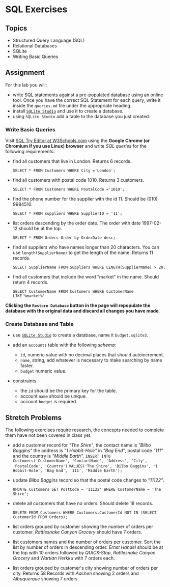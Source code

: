 # SQL Exercises

## Topics

- Structured Query Language (SQL)
- Relational Databases
- SQLite
- Writing Basic Queries

## Assignment

For this lab you will:

- write SQL statements against a pre-populated database using an online tool. Once you have the correct SQL Statement for each query, write it inside the `queries.md` file under the appropriate heading.
- install [`SQLite Studio`](https://sqlitestudio.pl/index.rvt) and use it to create a database.
- using `SQLite Studio` add a table to the database you just created.

### Write Basic Queries

Visit [SQL Try Editor at W3Schools.com](https://www.w3schools.com/Sql/tryit.asp?filename=trysql_select_top) using the **Google Chrome (or Chromium if you use Linux) browser** and write _SQL queries_ for the following requirements:

- find all customers that live in London. Returns 6 records.
   
    `SELECT * FROM Customers WHERE City ='London';`


- find all customers with postal code 1010. Returns 3 customers.

    `SELECT * FROM Customers WHERE PostalCode ='1010';`

- find the phone number for the supplier with the id 11. Should be (010) 9984510.

    `SELECT * FROM suppliers WHERE SupplierID = '11';`

- list orders descending by the order date. The order with date 1997-02-12 should be at the top.

    `SELECT * FROM Orders Order by OrderDate desc;`

- find all suppliers who have names longer than 20 characters. You can use `length(SupplierName)` to get the length of the name. Returns 11 records.

    `SELECT SupplierName FROM Suppliers WHERE LENGTH(SupplierName) > 20;`    

- find all customers that include the word "market" in the name. Should return 4 records.

    `SELECT CustomerName FROM Customers WHERE CustomerName LIKE'%market%'`

**Clicking the `Restore Database` button in the page will repopulate the database with the original data and discard all changes you have made**.

### Create Database and Table

- use [`SQLite Studio`](https://sqlitestudio.pl/index.rvt) to create a database, name it `budget.sqlite3`.
- add an `accounts` table with the following _schema_:

  - `id`, numeric value with no decimal places that should autoincrement.
  - `name`, string, add whatever is necessary to make searching by name faster.
  - `budget` numeric value.

- constraints
  - the `id` should be the primary key for the table.
  - account `name` should be unique.
  - account `budget` is required.

## Stretch Problems

The following exercises require research, the concepts needed to complete them have not been covered in class yet.

- add a customer record for _"The Shire"_, the contact name is _"Bilbo Baggins"_ the address is _"1 Hobbit-Hole"_ in _"Bag End"_, postal code _"111"_ and the country is _"Middle Earth"_.
    `INSERT INTO Customers('CustomerName', 'ContactName', 'Address', 'City', 'PostalCode', 'Country')`
    `VALUES('The Shire', 'Bilbo Baggins', '1 Hobbit-Hole', 'Bag End', '111', 'Middle Earth');`


- update _Bilbo Baggins_ record so that the postal code changes to _"11122"_.

    `UPDATE Customers SET PostCode = '11122' WHERE CustomerName = 'The Shire'; `

- delete all customers that have no orders. Should delete 18 records.

    `DELETE FROM Customers WHERE Customers.CustomerId NOT IN (SELECT CustomerId FROM Orders);`

- list orders grouped by customer showing the number of orders per customer. _Rattlesnake Canyon Grocery_ should have 7 orders.



- list customers names and the number of orders per customer. Sort the list by number of orders in descending order. _Ernst Handel_ should be at the top with 10 orders followed by _QUICK-Stop_, _Rattlesnake Canyon Grocery_ and _Wartian Herkku_ with 7 orders each.

    

- list orders grouped by customer's city showing number of orders per city. Returns 58 Records with _Aachen_ showing 2 orders and _Albuquerque_ showing 7 orders.
